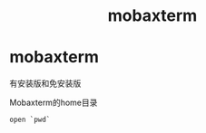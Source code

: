 <h1 align="center">mobaxterm</h1>


# mobaxterm

有安装版和免安装版



Mobaxterm的home目录

```shell
open `pwd`
```


